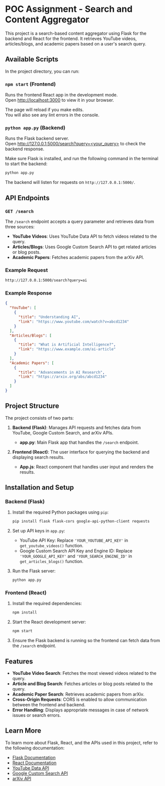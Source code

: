 # POC Assignment - Search and Content Aggregator

This project is a search-based content aggregator using Flask for the backend and React for the frontend. It retrieves YouTube videos, articles/blogs, and academic papers based on a user's search query.

## Available Scripts

In the project directory, you can run:

### `npm start` (Frontend)

Runs the frontend React app in the development mode.  
Open [http://localhost:3000](http://localhost:3000) to view it in your browser.  

The page will reload if you make edits.  
You will also see any lint errors in the console.

### `python app.py` (Backend)

Runs the Flask backend server.  
Open [http://127.0.0.1:5000/search?query=<your_query>](http://127.0.0.1:5000/search?query=example) to check the backend response.

Make sure Flask is installed, and run the following command in the terminal to start the backend:

```bash
python app.py
```

The backend will listen for requests on `http://127.0.0.1:5000/`.

## API Endpoints

### `GET /search`

The `/search` endpoint accepts a query parameter and retrieves data from three sources:
- **YouTube Videos**: Uses YouTube Data API to fetch videos related to the query.
- **Articles/Blogs**: Uses Google Custom Search API to get related articles or blog posts.
- **Academic Papers**: Fetches academic papers from the arXiv API.

### Example Request

```bash
http://127.0.0.1:5000/search?query=ai
```

### Example Response

```json
{
  "YouTube": [
    {
      "title": "Understanding AI",
      "link": "https://www.youtube.com/watch?v=abcd1234"
    }
  ],
  "Articles/Blogs": [
    {
      "title": "What is Artificial Intelligence?",
      "link": "https://www.example.com/ai-article"
    }
  ],
  "Academic Papers": [
    {
      "title": "Advancements in AI Research",
      "link": "https://arxiv.org/abs/abcd1234"
    }
  ]
}
```

## Project Structure

The project consists of two parts:

1. **Backend (Flask)**: Manages API requests and fetches data from YouTube, Google Custom Search, and arXiv APIs.
   - **app.py**: Main Flask app that handles the `/search` endpoint.

2. **Frontend (React)**: The user interface for querying the backend and displaying search results.
   - **App.js**: React component that handles user input and renders the results.

## Installation and Setup

### Backend (Flask)

1. Install the required Python packages using `pip`:
   
   ```bash
   pip install flask flask-cors google-api-python-client requests
   ```

2. Set up API keys in `app.py`:
   - YouTube API Key: Replace `'YOUR_YOUTUBE_API_KEY'` in `get_youtube_videos()` function.
   - Google Custom Search API Key and Engine ID: Replace `'YOUR_GOOGLE_API_KEY'` and `'YOUR_SEARCH_ENGINE_ID'` in `get_articles_blogs()` function.

3. Run the Flask server:

   ```bash
   python app.py
   ```

### Frontend (React)

1. Install the required dependencies:

   ```bash
   npm install
   ```

2. Start the React development server:

   ```bash
   npm start
   ```

3. Ensure the Flask backend is running so the frontend can fetch data from the `/search` endpoint.

## Features

- **YouTube Video Search**: Fetches the most viewed videos related to the query.
- **Article and Blog Search**: Fetches articles or blog posts related to the query.
- **Academic Paper Search**: Retrieves academic papers from arXiv.
- **Cross-Origin Requests**: CORS is enabled to allow communication between the frontend and backend.
- **Error Handling**: Displays appropriate messages in case of network issues or search errors.

## Learn More

To learn more about Flask, React, and the APIs used in this project, refer to the following documentation:

- [Flask Documentation](https://flask.palletsprojects.com/en/latest/)
- [React Documentation](https://reactjs.org/)
- [YouTube Data API](https://developers.google.com/youtube/v3)
- [Google Custom Search API](https://developers.google.com/custom-search/v1/overview)
- [arXiv API](https://arxiv.org/help/api)
